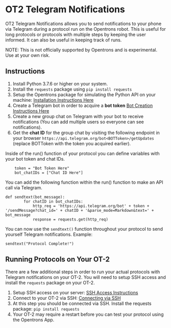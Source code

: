 # OT2 Telegram Notifications

OT2 Telegram Notifications allows you to send notifications to your phone via Telegram during a protocol run on the Opentrons robot. This is useful for long protocols or protocols with multiple steps by keeping the user informed. It can also be useful in keeping track of runs. 

NOTE: This is not officially supported by Opentrons and is experimental. Use at your own risk.
## Instructions

1. Install Python 3.7.6 or higher on your system.
2. Install the `requests` package using `pip install requests`
2. Setup the Opentrons package for simulating the Python API on your machine: [Installation Instructions Here](https://docs.opentrons.com/v2/writing.html#simulating-python-protocols)
3. Create a Telegram bot in order to acquire a **bot token** [Bot Creation Instructions Here](https://core.telegram.org/bots#6-botfather)
4. Create a new group chat on Telegram with your bot to receive notifications (You can add multiple users so everyone can see notifications).
5. Get the **chat ID** for the group chat by visiting the following endpoint in your browser `https://api.telegram.org/bot<BOTToken>/getUpdates` (replace BOTToken with the token you acquired earlier).

Inside of the run() function of your protocol you can define variables with your bot token and chat IDs.
```
    token = "Bot Token Here"
    bot_chatIDs = ["Chat ID Here"]
```

You can add the following function within the run() function to make an API call via Telegram.
```
def sendtext(bot_message):
        for chatID in bot_chatIDs:
            http_req = 'https://api.telegram.org/bot' + token + '/sendMessage?chat_id=' + chatID + '&parse_mode=Markdown&text=' + bot_message
            response = requests.get(http_req)
```

You can now use the `sendtext()` function throughout your protocol to send yourself Telegram notifications.
Example:
```
sendtext("Protocol Complete!")
```

## Running Protocols on Your OT-2
There are a few additional steps in order to run your actual protocols with Telegram notifications on your OT-2. You will need to setup SSH access and install the `requests` package on your OT-2.

1. Setup SSH access on your server: [SSH Access Instructions](https://support.opentrons.com/en/articles/3203681-setting-up-ssh-access-to-your-ot-2)
2. Connect to your OT-2 via SSH: [Connecting via SSH](https://support.opentrons.com/en/articles/3287453)
3. At this step you should be connected via SSH. Install the requests package: `pip install requests`
4. Your OT-2 may require a restart before you can test your protocol using the Opentrons App.
